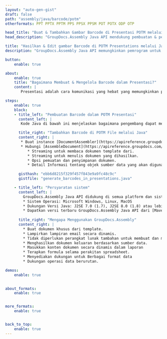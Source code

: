 ```yaml
---
layout: "auto-gen-gist"
draft: false
path: "assembly/java/barcode/potm"
otherformats: PPT PPTX PPTM PPS PPSX PPSM POT POTX ODP OTP 

head_title: "Buat & Tambahkan Gambar Barcode di Presentasi POTM melalui Java API"
head_description: "GroupDocs.Assembly Java API mendukung pembuatan & penambahan gambar Barcode di dalam file Presentasi PowerPoint (PPT, PPTX, PPTM, PPS, PPSX, PPSM, POT & ODP)."

title: "Hasilkan & Edit gambar Barcode di POTM Presentations melalui Java API"
description: "GroupDocs.Assembly Java API memungkinkan pemrogram untuk menghasilkan, mengedit & menyisipkan gambar Barcode di POTM PowerPoint Presentations di dalam aplikasi Java & JSP."

button:
    enable: true

about:
    enable: true
    title: "Bagaimana Membuat & Mengelola Barcode dalam Presentasi?"
    content: |
       Presentasi adalah cara komunikasi yang hebat yang memungkinkan perusahaan maupun individu untuk berbagi informasi dengan cara yang konsisten dan mudah. Barcode sekarang sangat umum digunakan di seluruh Dunia untuk mengelola beberapa tugas penting, seperti identifikasi produk, pelacakan suku cadang mobil, inventaris dan manajemen stok, dan banyak lagi. GroupDocs.Assembly Java API memudahkan pemrogram perangkat lunak untuk membuat dan menyisipkan Barcode di dalam dokumen presentasi mereka hanya dengan beberapa baris kode. Mendukung beberapa format file presentasi seperti PPT, PPTX, PPTM, PPS, PPSX, PPSM, POT, POTX, POTM, ODP dan masih banyak lagi. Itu membuat pekerjaan pengembang menjadi mudah dengan memungkinkan mereka menjalankan aplikasi mereka tanpa menginstal aplikasi pihak ketiga atau Microsoft Office di perangkat mereka. Ini mendukung beberapa fitur canggih untuk menyesuaikan Barcode dalam slide presentasi seperti mengatur warna latar depan dan belakang, pengaturan font, skala gambar barcode, menyesuaikan teks barcode, pengaturan resolusi gambar barcode dan banyak lagi. 

steps:
    enable: true
    block:
    - title_left: "Pembuatan Barcode dalam POTM Presentasi"
      content_left: |
       Kode Java di bawah ini menjelaskan bagaimana pengembang dapat menghasilkan gambar Barcode menggunakan berbagai simbol yang didukung dan menambahkannya ke dalam slide presentasi Microsoft PowerPoint POTM dengan sedikit usaha dan biaya. 

      title_right: "Tambahkan Barcode di POTM File melalui Java"
      content_right: |
       * Buat instance [DocumentAssembler](https://apireference.groupdocs.com/assembly/java/com.groupdocs.assembly/DocumentAssembler) 
       * Hubungi [AssembleDocument](https://apireference.groupdocs.com/assembly/java/com.groupdocs.assembly/DocumentAssembler#assembleDocument-java.io.InputStream-java.io.OutputStream-com.groupdocs.assembly.DataSourceInfo. ..-) metode dengan parameter berikut
          * Streaming untuk membaca dokumen template dari.
          * Streaming untuk menulis dokumen yang dihasilkan.
          * Opsi pemuatan dan penyimpanan dokumen.
          * Detail Informasi tentang objek sumber data yang akan digunakan. .

      gisthash: "ebb6d8215f329f457f843e9a9fc48c9c"
      gistfile: "generate_barcodes_in_presentations.java"

    - title_left: "Persyaratan sistem"
      content_left: |
        GroupDocs.Assembly Java API didukung di semua platform dan sistem operasi utama. Itu dapat menghasilkan dokumen dalam Microsoft Word, Excel, PowerPoint, Outlook, OpenOffice & 50+ format lainnya. Untuk panduan persyaratan sistem lengkap, silakan kunjungi [persyaratan sistem](https://docs.groupdocs.com/assembly/java/system-requirements/) Sebelum menjalankan kode di bawah, pastikan Anda telah menginstal prasyarat berikut di sistem:
        * Sistem Operasi: Microsoft Windows, Linux, MacOS
        * Dukungan Versi Java: J2SE 7.0 (1.7), J2SE 8.0 (1.8) atau lebih tinggi
        * Dapatkan versi terbaru GroupDocs.Assembly Java API dari [Maven](https://mvnrepository.com/artifact/com.groupdocs/groupdocs-assembly/)
        
      title_right: "Mengapa Menggunakan GroupDocs.Assembly"
      content_right: |
        * Buat dokumen khusus dari template.
        * Lampirkan lampiran email secara dinamis.
        * Tidak diperlukan perangkat lunak tambahan untuk membuat dan mengotomatisasi dokumen.
        * Menghasilkan dokumen keluaran berdasarkan sumber data.
        * Masukkan konten dokumen secara dinamis dalam laporan
        * Terapkan formula selama perakitan spreadsheet.
        * Menyediakan dukungan untuk Berbagai format data
        * Dukungan operasi data berurutan. 

demos:
    enable: true
        

about_formats:
    enable: true


more_formats:
    enable: true


back_to_top:
    enable: true
---
```

